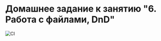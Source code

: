 # Домашнее задание к занятию "6. Работа с файлами, DnD"

![CI](https://github.com/juliashovhalova2010/dnd/actions/workflows/web.yml/badge.svg)

